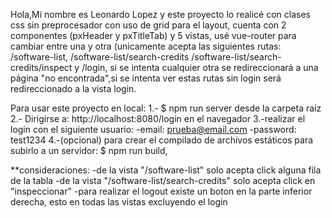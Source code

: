 Hola,Mi nombre es Leonardo Lopez y  este proyecto lo realicé con clases css sin preprocesador 
con uso de grid para el layout, cuenta con 2 componentes (pxHeader y pxTitleTab)
 y 5 vistas, usé vue-router para cambiar entre una y otra 
 (unicamente acepta las siguientes rutas: /software-list, /software-list/search-credits
 /software-list/search-credits/inspect y /login, si se intenta cualquier otra se redireccionará
 a una página "no encontrada",si se intenta ver estas rutas sin login será redireccionado a la vista login.
 
Para usar este proyecto en local:
1.- $ npm run server 
    desde la carpeta raiz
2.- Dirigirse a: http://localhost:8080/login en el navegador
3.-realizar el login con el siguiente usuario:
-email: prueba@email.com
-password: test1234
4.-(opcional) para crear el compilado de archivos estáticos para subirlo a un servidor:
$ npm run build,

**consideraciones: 
-de la vista "/software-list" solo acepta click alguna fila de la tabla
-de la vista "/software-list/search-credits" solo acepta click en "inspeccionar"
-para realizar el logout existe un boton en la parte inferior derecha, esto en todas las vistas
excluyendo el login
